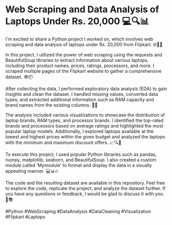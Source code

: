 # Web Scraping and Data Analysis of Laptops Under Rs. 20,000 💻🔍📊

I'm excited to share a Python project I worked on, which involves web scraping and data analysis of laptops under Rs. 20,000 from Flipkart. 🌐🔎💡

In this project, I utilized the power of web scraping using the requests and BeautifulSoup libraries to extract information about various laptops, including their product names, prices, ratings, processors, and more. I scraped multiple pages of the Flipkart website to gather a comprehensive dataset. 🕸️📦

After collecting the data, I performed exploratory data analysis (EDA) to gain insights and clean the dataset. I handled missing values, converted data types, and extracted additional information such as RAM capacity and brand names from the existing columns. 🧹📝

The analysis included various visualizations to showcase the distribution of laptop brands, RAM types, and processor brands. I identified the top-rated brands and processors based on average ratings and highlighted the most popular laptop models. Additionally, I explored laptops available at the lowest and highest prices within the given budget and analyzed the laptops with the minimum and maximum discount offers. 📈🔍💯

To execute this project, I used popular Python libraries such as pandas, numpy, matplotlib, seaborn, and BeautifulSoup. I also created a custom module called 'Mymodule' to format and display the data in a visually appealing manner. 💻📊🔥

The code and the resulting dataset are available in this repository. Feel free to explore the code, replicate the project, and analyze the dataset further. If you have any questions or feedback, I would be glad to discuss it with you. 🤝📚

#Python #WebScraping #DataAnalysis #DataCleaning #Visualization #Flipkart #Laptops
